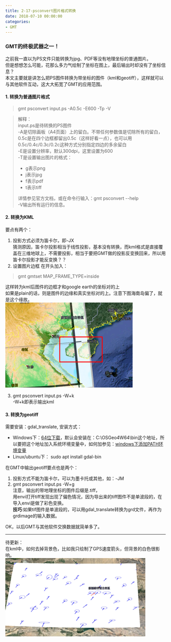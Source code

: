 ```yaml
---
title: 2-17-psconvert图片格式转换
date: 2018-07-10 00:00:00
categories:
- GMT
---
```

### GMT的终极武器之一！
之前我一直以为PS文件只能转换为jpg、PDF等没有地理坐标的普通图片。  
但是想想怎么可能，花那么多力气绘制了坐标在图上，最后输出时却没有了坐标信息？  
本文主要就是讲怎么把PS图件转换为带坐标的图件（kml和geotiff），这样就可以与其他软件互动，这大大拓宽了GMT的应用范围。  

#### 1. 转换为普通图片格式
> gmt psconvert input.ps -A0.5c -E600 -Tp -V

> 解释：  
> input.ps是待转换的PS图件  
> -A是切除画板（A4页面）上的留白。不带任何参数值是切除所有的留白，0.5c是在四个边框都留出0.5c（这样好看一点），也可以用0.5c/0.4c/0.3c/0.2c这种方式分别指定四边的多余留白  
> -E是设置分辨率，默认300dpi，这里设置为600  
> -T是设置输出图片的格式：  
>    - g表示png  
>    - j表示jpg  
>    - f表示pdf  
>    - t表示tiff  
>
> 详情参见官方文档，或在命令行输入：gmt psconvert --help  
> -V输出所有运行的信息。

#### 2. 转换为KML
要点有两个：  
1. 投影方式必须为笛卡尔，即-JX  
猜测原因，笛卡尔投影相当于线性投影，基本没有转换，而kml格式是直接覆盖在三维地球上，不需要投影，相当于要把GMT做的投影反变换回来，所以用笛卡尔投影才能反变换？？  
2. 设置图片边框
在开头加入：
> gmt gmtset MAP_FRAME_TYPE=inside

这样转为kml后图件的边框才和google earth的坐标对的上  
如果是plain的话，则是图件的边缘和真实坐标对的上。注意下图海南岛偏了，就是这个缘故。  
![image.png](/imags/7955445-295e92070bb2d7db.png)  

3.  gmt psconvert input.ps -W+k  
-W+k即表示输出kml

#### 3. 转换为geotiff
需要安装：gdal_translate, 安装方式：
- Windows下：[64位下载](http://download.osgeo.org/osgeo4w/osgeo4w-setup-x86_64.exe)，默认会安装在：C:\OSGeo4W64\bin这个地址，所以要把这个地址加入系统环境变量中，如何加参见：[windows下添加PATH环境变量](https://blog.csdn.net/Mr_Cat123/article/details/78698220)
- Linux/ubuntu下： sudo apt install gdal-bin

在GMT中输出geotiff要点也是两个：  
1.  投影方式不能为笛卡尔，可以为墨卡托或其他，如：-JM
2.  gmt psconvert input.ps -W+g  
注意，输出的带地理坐标的图件后缀是.tiff，  
用envi打开tiff发现出现了偏色情况，因为导出来的tiff图件不是单波段的，在导入envi是做了彩色变换。  
**技巧**:如果tif图件是单波段的，可以用gdal_translate转换为grd文件，再作为grdimage的输入数据。

OK，以后GMT与其他软件交换数据就简单多了。

---
待更新：  
在kml中，如何去掉背景色，比如我只绘制了GPS速度箭头，但背景的白色很影响。  
![image.png](/imags/7955445-b0c68682061a9fb6.png)  

